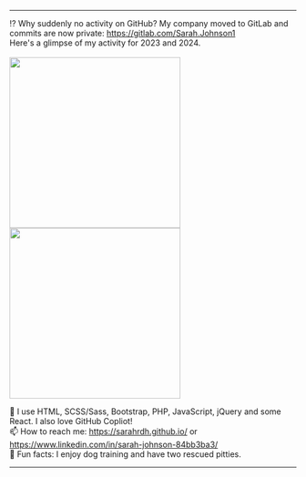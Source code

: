 
---


<!--   <img width="300" height="auto" src="https://www.dropbox.com/s/1uc42v0yw5jf7qz/IT%20crowd.gif?raw=1">
</span><br> -->
:interrobang:	Why suddenly no activity on GitHub? My company moved to GitLab and commits are now private: https://gitlab.com/Sarah.Johnson1 <br> 
Here's a glimpse of my activity for 2023 and 2024. <br><br>
<img width="300" height="auto" src="https://www.dropbox.com/scl/fi/obzjglgqlzs5r9a1ox12f/git-lab-activity.jpg?rlkey=bzvciadulzonkye7r5fqwje0g&raw=1">
</span><br>
<img width="300" height="auto" src="https://www.dropbox.com/scl/fi/enalop8xn03iiougphkfh/git-lab-activity-to-7-24.jpg?rlkey=d4wpvqbr6625hlxnsfjudhi40&raw=1">
</span><br>

🧠 I use HTML, SCSS/Sass, Bootstrap, PHP, JavaScript, jQuery and some React. I also love GitHub Copliot! <br>
📫 How to reach me: https://sarahrdh.github.io/ or https://www.linkedin.com/in/sarah-johnson-84bb3ba3/ <br>
🐶 Fun facts: I enjoy dog training and have two rescued pitties. <br>

---
